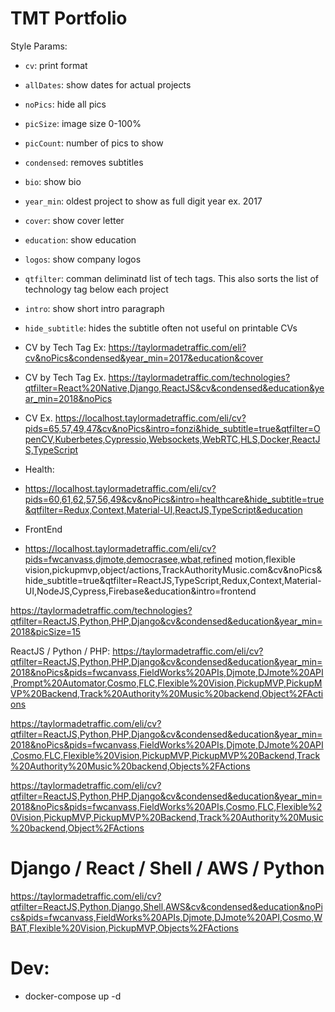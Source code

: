 # TMT Portfolio

Style Params:
- `cv`: print format
- `allDates`: show dates for actual projects
- `noPics`: hide all pics
- `picSize`: image size 0-100% 
- `picCount`: number of pics to show 
- `condensed`: removes subtitles
- `bio`: show bio
- `year_min`: oldest project to show as full digit year ex. 2017
- `cover`: show cover letter
- `education`: show education
- `logos`: show company logos
- `qtfilter`: comman deliminatd list of tech tags. This also sorts the list of technology tag below each project
- `intro`: show short intro paragraph
- `hide_subtitle`: hides the subtitle often not useful on printable CVs

- CV by Tech Tag
Ex: https://taylormadetraffic.com/eli?cv&noPics&condensed&year_min=2017&education&cover

- CV by Tech Tag
Ex. https://taylormadetraffic.com/technologies?qtfilter=React%20Native,Django,ReactJS&cv&condensed&education&year_min=2018&noPics


- CV
Ex. https://localhost.taylormadetraffic.com/eli/cv?pids=65,57,49,47&cv&noPics&intro=fonzi&hide_subtitle=true&qtfilter=OpenCV,Kuberbetes,Cypressio,Websockets,WebRTC,HLS,Docker,ReactJS,TypeScript

- Health: 
- https://localhost.taylormadetraffic.com/eli/cv?pids=60,61,62,57,56,49&cv&noPics&intro=healthcare&hide_subtitle=true&qtfilter=Redux,Context,Material-UI,ReactJS,TypeScript&education


- FrontEnd
- https://localhost.taylormadetraffic.com/eli/cv?pids=fwcanvass,djmote,democrasee,wbat,refined motion,flexible vision,pickupmvp,object/actions,TrackAuthorityMusic.com&cv&noPics&hide_subtitle=true&qtfilter=ReactJS,TypeScript,Redux,Context,Material-UI,NodeJS,Cypress,Firebase&education&intro=frontend


https://taylormadetraffic.com/technologies?qtfilter=ReactJS,Python,PHP,Django&cv&condensed&education&year_min=2018&picSize=15


ReactJS / Python / PHP:
https://taylormadetraffic.com/eli/cv?qtfilter=ReactJS,Python,PHP,Django&cv&condensed&education&year_min=2018&noPics&pids=fwcanvass,FieldWorks%20APIs,Djmote,DJmote%20API,Prompt%20Automator,Cosmo,FLC,Flexible%20Vision,PickupMVP,PickupMVP%20Backend,Track%20Authority%20Music%20backend,Object%2FActions


https://taylormadetraffic.com/eli/cv?qtfilter=ReactJS,Python,PHP,Django&cv&condensed&education&year_min=2018&noPics&pids=fwcanvass,FieldWorks%20APIs,Djmote,DJmote%20API,Cosmo,FLC,Flexible%20Vision,PickupMVP,PickupMVP%20Backend,Track%20Authority%20Music%20backend,Objects%2FActions


https://taylormadetraffic.com/eli/cv?qtfilter=ReactJS,Python,PHP,Django&cv&condensed&education&year_min=2018&noPics&pids=fwcanvass,FieldWorks%20APIs,Cosmo,FLC,Flexible%20Vision,PickupMVP,PickupMVP%20Backend,Track%20Authority%20Music%20backend,Object%2FActions

# Django / React / Shell / AWS / Python
https://taylormadetraffic.com/eli/cv?qtfilter=ReactJS,Python,Django,Shell,AWS&cv&condensed&education&noPics&pids=fwcanvass,FieldWorks%20APIs,Djmote,DJmote%20API,Cosmo,WBAT,Flexible%20Vision,PickupMVP,Objects%2FActions

# Dev:
- docker-compose up -d
